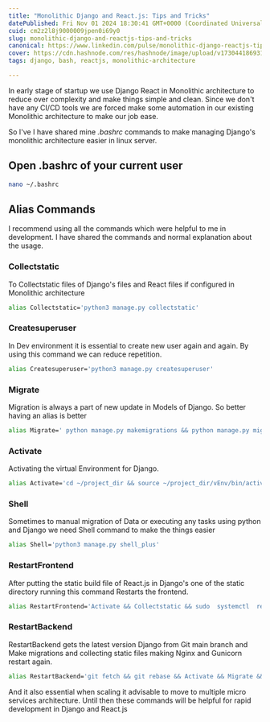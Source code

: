 ```yaml
---
title: "Monolithic Django and React.js: Tips and Tricks"
datePublished: Fri Nov 01 2024 18:30:41 GMT+0000 (Coordinated Universal Time)
cuid: cm2z2l8j9000009jpen0i69y0
slug: monolithic-django-and-reactjs-tips-and-tricks
canonical: https://www.linkedin.com/pulse/monolithic-django-reactjs-tips-tricks-joy-sam-raj-m-nh4dc/?trackingId=Y%2BQntL%2Bv7fOPFXTwXEjdvg%3D%3D
cover: https://cdn.hashnode.com/res/hashnode/image/upload/v1730441869314/0ef58022-0ee1-49df-8ed2-b2259a7d213d.png
tags: django, bash, reactjs, monolithic-architecture

---
```


In early stage of startup we use Django React in Monolithic architecture to reduce over complexity and make things simple and clean. Since we don't have any CI/CD tools we are forced make some automation in our existing Monolithic architecture to make our job ease.

So I've I have shared mine *.bashrc* commands to make managing Django's monolithic architecture easier in linux server.

## Open .bashrc of your current user

```bash
nano ~/.bashrc
```

## Alias Commands

I recommend using all the commands which were helpful to me in development. I have shared the commands and normal explanation about the usage.

### Collectstatic

To Collectstatic files of Django's files and React files if configured in Monolithic architecture

```bash
alias Collectstatic='python3 manage.py collectstatic'
```

### Createsuperuser

In Dev environment it is essential to create new user again and again. By using this command we can reduce repetition.

```bash
alias Createsuperuser='python3 manage.py createsuperuser'
```

### Migrate

Migration is always a part of new update in Models of Django. So better having an alias is better

```bash
alias Migrate=' python manage.py makemigrations && python manage.py migrate'
```

### Activate

Activating the virtual Environment for Django.

```bash
alias Activate='cd ~/project_dir && source ~/project_dir/vEnv/bin/activate && cd ~/project_dir/app'
```

### Shell

Sometimes to manual migration of Data or executing any tasks using python and Django we need Shell command to make the things easier

```bash
alias Shell='python3 manage.py shell_plus'
```

### RestartFrontend

After putting the static build file of React.js in Django's one of the static directory running this command Restarts the frontend.

```bash
alias RestartFrontend='Activate && Collectstatic && sudo  systemctl  restart  nginx && sudo  systemctl  restart  gunicorn'
```

### RestartBackend

RestartBackend gets the latest version Django from Git main branch and Make migrations and collecting static files making Nginx and Gunicorn restart again.

```bash
alias RestartBackend='git fetch && git rebase && Activate && Migrate &&  sudo  systemctl  restart  nginx && sudo  systemctl  restart  gunicorn'
```

And it also essential when scaling it advisable to move to multiple micro services architecture. Until then these commands will be helpful for rapid development in Django and React.js